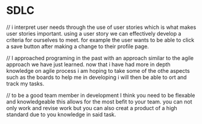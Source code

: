 # SDLC


// i interpret user needs through the use of user stories which is what makes user stories important. using a user story we can effectively develop a criteria for ourselves to meet. for example the user wants to be able to click a save button after making a change to their profile page. 


// I approached programing in the past with an approach similar to the agile approach we have just learned. now that i have had more in depth knowledge on agile process i am hoping to take some of the othe aspects such as the boards to help me in developing i will then be able to ort and track my tasks.


// to be a good team member in development I think you need to be flexable and knowledgeable this allows for the most befit to your team. you can not only work and revise work but you can also creat a product of a high standard due to you knowledge in said task.
